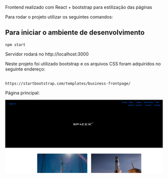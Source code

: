 Frontend realizado com React + bootstrap para estilização das páginas

Para rodar o projeto utilizar os seguintes comandos:

## Para iniciar o ambiente de desenvolvimento
	npm start
	
Servidor rodará no http://localhost:3000

Neste projeto foi utilizado bootstrap e os arquivos CSS foram adquiridos no seguinte endereço:
##
    https://startbootstrap.com/templates/business-frontpage/

Página principal:

![alt text](pagina_principal.png)



   





